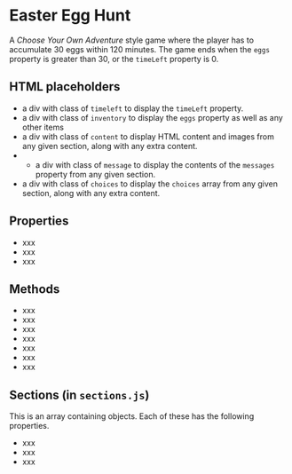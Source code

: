 # Easter Egg Hunt
A *Choose Your Own Adventure* style game where the player has to accumulate 30 eggs within 120 minutes. The game ends when the `eggs` property is greater than 30, or the `timeLeft` property is 0.

## HTML placeholders
- a div with class of `timeleft` to display the `timeLeft` property.
- a div with class of `inventory` to display the `eggs` property as well as any other items
- a div with class of `content` to display HTML content and images from any given section, along with any extra content.
- - a div with class of `message` to display the contents of the `messages` property from any given section.
- a div with class of `choices` to display the `choices` array from any given section, along with any extra content.

## Properties
- xxx
- xxx
- xxx

## Methods
- xxx
- xxx
- xxx
- xxx
- xxx
- xxx
- xxx

## Sections (in `sections.js`)
This is an array containing objects. Each of these has the following properties.
- xxx
- xxx
- xxx
